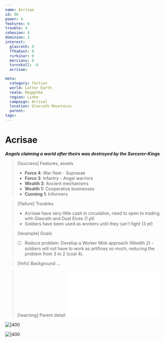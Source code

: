 ```yaml
---
name: Acrisae
id: 06
power: 4 
features: 6 
trouble: 4
cohesion: 4
dominion: 3
interest:
  glasrath: 0
  ffkaEast: 0
  rurkinar: 0
  mercians: 0
  turnskull: -8
  acrisae: 

meta:
  category: faction
  world: Latter Earth
  realm: Maqqatba
  region: Linhe
  campaign: Arrival
  location: Glasrath Mountains
  parent: 
tags: 
---
```

# Acrisae
***Angels claiming a world after theirs was destroyed by the Sorcerer-Kings***


> [!success] Features, assets
> - **Force 4**: War fleet - Supraxae
> - **Force 3**: Infantry - Angel warriors
> - **Wealth 3**: Ancient mechanisms
> - **Wealth 1:** Cooperative businesses
> - **Cunning 1**: Informers

> [!failure] Troubles
> - Acrisae have very little cash in circulation, need to open to trading with Glasrath and Dust Elves (1 pt)
> - Soldiers have been used as workers until they can't fight (3 pt)

> [!example] Goals
> - [ ] Reduce problem: Develop a Worker Mob approach (Wealth 2) - soldiers will not have to work as artifices so much, reducing the problem from 3 to 2 (cost 4).

> [!info] Background
> ...

> [!warning] Parent detail
> ![Acrisae](_published/arrival/context.md#Acrisae)




![|400](https://i.imgur.com/9Cc4Byq.png)

![|400](https://i.imgur.com/UTK3e3W.png)
